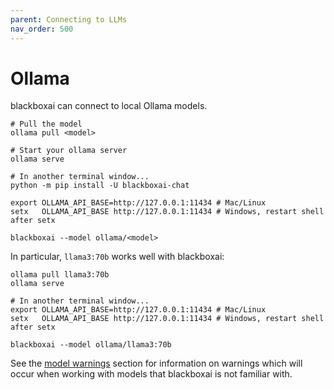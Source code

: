 ```yaml
---
parent: Connecting to LLMs
nav_order: 500
---
```


# Ollama

blackboxai can connect to local Ollama models.

```
# Pull the model
ollama pull <model>

# Start your ollama server
ollama serve

# In another terminal window...
python -m pip install -U blackboxai-chat

export OLLAMA_API_BASE=http://127.0.0.1:11434 # Mac/Linux
setx   OLLAMA_API_BASE http://127.0.0.1:11434 # Windows, restart shell after setx

blackboxai --model ollama/<model>
```

In particular, `llama3:70b` works well with blackboxai:


```
ollama pull llama3:70b
ollama serve

# In another terminal window...
export OLLAMA_API_BASE=http://127.0.0.1:11434 # Mac/Linux
setx   OLLAMA_API_BASE http://127.0.0.1:11434 # Windows, restart shell after setx

blackboxai --model ollama/llama3:70b 
```

See the [model warnings](warnings.html)
section for information on warnings which will occur
when working with models that blackboxai is not familiar with.

